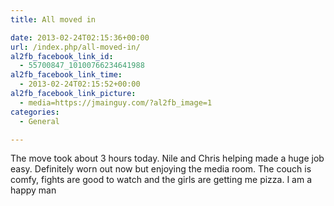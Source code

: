 ```yaml
---
title: All moved in

date: 2013-02-24T02:15:36+00:00
url: /index.php/all-moved-in/
al2fb_facebook_link_id:
  - 55700847_10100766234641988
al2fb_facebook_link_time:
  - 2013-02-24T02:15:52+00:00
al2fb_facebook_link_picture:
  - media=https://jmainguy.com/?al2fb_image=1
categories:
  - General

---
```

The move took about 3 hours today. Nile and Chris helping made a huge job easy. Definitely worn out now but enjoying the media room. The couch is comfy, fights are good to watch and the girls are getting me pizza. I am a happy man
